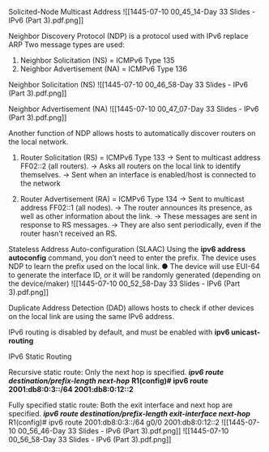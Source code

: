 Solicited-Node Multicast Address
![[1445-07-10 00_45_14-Day 33 Slides - IPv6 (Part 3).pdf.png]]

Neighbor Discovery Protocol (NDP) is a protocol used with IPv6 replace ARP
Two message types are used: 
1) Neighbor Solicitation (NS) = ICMPv6 Type 135 
2) Neighbor Advertisement (NA) = ICMPv6 Type 136

Neighbor Solicitation (NS)
![[1445-07-10 00_46_58-Day 33 Slides - IPv6 (Part 3).pdf.png]]

Neighbor Advertisement (NA)
![[1445-07-10 00_47_07-Day 33 Slides - IPv6 (Part 3).pdf.png]]

Another function of NDP allows hosts to automatically discover routers on the local network.
1) Router Solicitation (RS) = ICMPv6 Type 133
	→ Sent to multicast address FF02::2 (all routers). 
	→ Asks all routers on the local link to identify themselves. 
	→ Sent when an interface is enabled/host is connected to the network
	
1) Router Advertisement (RA) = ICMPv6 Type 134
	→ Sent to multicast address FF02::1 (all nodes). 
	→ The router announces its presence, as well as other information about the link. 
	→ These messages are sent in response to RS messages. 
	→ They are also sent periodically, even if the router hasn’t received an RS.

Stateless Address Auto-configuration (SLAAC)
Using the **ipv6 address autoconfig** command, you don’t need to enter the prefix. 
The device uses NDP to learn the prefix used on the local link. 
● The device will use EUI-64 to generate the interface ID, or it will be randomly generated (depending on the device/maker)
![[1445-07-10 00_52_58-Day 33 Slides - IPv6 (Part 3).pdf.png]]

Duplicate Address Detection (DAD) allows hosts to check if other devices on the local link are using the same IPv6 address.

IPv6 routing is disabled by default, and must be enabled with **ipv6 unicast-routing**


IPv6 Static Routing

Recursive static route: Only the next hop is specified.
***ipv6 route destination/prefix-length next-hop***
**R1(config)# ipv6 route 2001:db8:0:3::/64 2001:db8:0:12::2**

Fully specified static route: Both the exit interface and next hop are specified.
***ipv6 route destination/prefix-length exit-interface next-hop***
R1(config)# ipv6 route 2001:db8:0:3::/64 g0/0 2001:db8:0:12::2
![[1445-07-10 00_56_46-Day 33 Slides - IPv6 (Part 3).pdf.png]]
![[1445-07-10 00_56_58-Day 33 Slides - IPv6 (Part 3).pdf.png]]

